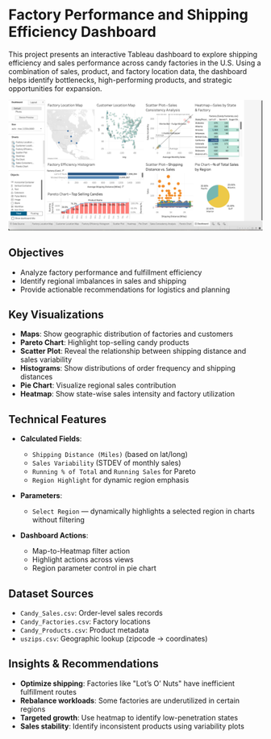 # Factory Performance and Shipping Efficiency Dashboard

This project presents an interactive Tableau dashboard to explore shipping efficiency and sales performance across candy factories in the U.S. Using a combination of sales, product, and factory location data, the dashboard helps identify bottlenecks, high-performing products, and strategic opportunities for expansion.

![Dashboard Preview](./Dahboard.jpg)

## Objectives
- Analyze factory performance and fulfillment efficiency
- Identify regional imbalances in sales and shipping
- Provide actionable recommendations for logistics and planning

## Key Visualizations
- **Maps**: Show geographic distribution of factories and customers
- **Pareto Chart**: Highlight top-selling candy products
- **Scatter Plot**: Reveal the relationship between shipping distance and sales variability
- **Histograms**: Show distributions of order frequency and shipping distances
- **Pie Chart**: Visualize regional sales contribution
- **Heatmap**: Show state-wise sales intensity and factory utilization

## Technical Features
- **Calculated Fields**:
  - `Shipping Distance (Miles)` (based on lat/long)
  - `Sales Variability` (STDEV of monthly sales)
  - `Running % of Total` and `Running Sales` for Pareto
  - `Region Highlight` for dynamic region emphasis

- **Parameters**:
  - `Select Region` — dynamically highlights a selected region in charts without filtering

- **Dashboard Actions**:
  - Map-to-Heatmap filter action
  - Highlight actions across views
  - Region parameter control in pie chart

## Dataset Sources
- `Candy_Sales.csv`: Order-level sales records
- `Candy_Factories.csv`: Factory locations
- `Candy_Products.csv`: Product metadata
- `uszips.csv`: Geographic lookup (zipcode → coordinates)

## Insights & Recommendations
- **Optimize shipping**: Factories like "Lot’s O’ Nuts" have inefficient fulfillment routes
- **Rebalance workloads**: Some factories are underutilized in certain regions
- **Targeted growth**: Use heatmap to identify low-penetration states
- **Sales stability**: Identify inconsistent products using variability plots
